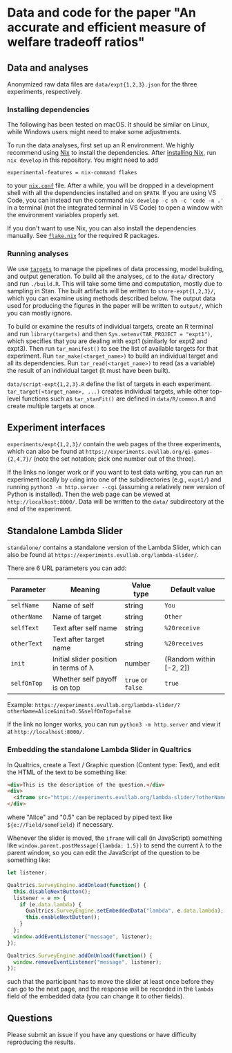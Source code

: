 # Data and code for the paper "An accurate and efficient measure of welfare tradeoff ratios"

## Data and analyses

Anonymized raw data files are `data/expt{1,2,3}.json` for the three experiments, respectively.

### Installing dependencies

The following has been tested on macOS. It should be similar on Linux, while Windows users might need to make some adjustments.

To run the data analyses, first set up an R environment. We highly recommend using [Nix](https://nixos.org/) to install the dependencies. After [installing Nix](https://nixos.org/download), run `nix develop` in this repository. You might need to add
```
experimental-features = nix-command flakes
```
to your [`nix.conf`](https://nixos.org/manual/nix/stable/command-ref/conf-file) file. After a while, you will be dropped in a development shell with all the dependencies installed and on `$PATH`. If you are using VS Code, you can instead run the command `nix develop -c sh -c 'code -n .'` in a terminal (not the integrated terminal in VS Code) to open a window with the environment variables properly set.

If you don't want to use Nix, you can also install the dependencies manually. See [`flake.nix`](flake.nix) for the required R packages.

### Running analyses

We use [`targets`](https://docs.ropensci.org/targets/) to manage the pipelines of data processing, model building, and output generation. To build all the analyses, `cd` to the `data/` directory and run `./build.R`. This will take some time and computation, mostly due to sampling in Stan. The built artifacts will be written to `store-expt{1,2,3}/`, which you can examine using methods described below. The output data used for producing the figures in the paper will be written to `output/`, which you can mostly ignore.

To build or examine the results of individual targets, create an R terminal and run `library(targets)` and then `Sys.setenv(TAR_PROJECT = "expt1")`, which specifies that you are dealing with expt1 (similarly for expt2 and expt3). Then run `tar_manifest()` to see the list of available targets for that experiment. Run `tar_make(<target_name>)` to build an individual target and all its dependencies. Run `tar_read(<target_name>)` to read (as a variable) the result of an individual target (it must have been built).

`data/script-expt{1,2,3}.R` define the list of targets in each experiment. `tar_target(<target_name>, ...)` creates individual targets, while other top-level functions such as `tar_stanFit()` are defined in `data/R/common.R` and create multiple targets at once.

## Experiment interfaces

`experiments/expt{1,2,3}/` contain the web pages of the three experiments, which can also be found at `https://experiments.evullab.org/qi-games-{2,4,7}/` (note the set notation; pick one number out of the three).

If the links no longer work or if you want to test data writing, you can run an experiment locally by `cd`ing into one of the subdirectories (e.g., `expt1/`) and running `python3 -m http.server --cgi` (assuming a relatively new version of Python is installed). Then the web page can be viewed at `http://localhost:8000/`. Data will be written to the `data/` subdirectory at the end of the experiment.

## Standalone Lambda Slider

`standalone/` contains a standalone version of the Lambda Slider, which can also be found at `https://experiments.evullab.org/lambda-slider/`.

There are 6 URL parameters you can add:

| Parameter | Meaning | Value type | Default value |
| - | - | - | - |
| `selfName` | Name of self | string | `You` |
| `otherName` | Name of target | string | `Other` |
| `selfText` | Text after self name | string | `%20receive` |
| `otherText` | Text after target name | string | `%20receives` |
| `init` | Initial slider position in terms of λ | number | (Random within [-2, 2]) |
| `selfOnTop` | Whether self payoff is on top | `true` or `false` | `true` |

Example: `https://experiments.evullab.org/lambda-slider/?otherName=Alice&init=0.5&selfOnTop=false`

If the link no longer works, you can run `python3 -m http.server` and view it at `http://localhost:8000/`.

### Embedding the standalone Lambda Slider in Qualtrics

In Qualtrics, create a Text / Graphic question (Content type: Text), and edit the HTML of the text to be something like:
```html
<div>This is the description of the question.</div>
<div>
  <iframe src="https://experiments.evullab.org/lambda-slider/?otherName=Alice&init=0.5" width="100%" height="260"></iframe>
</div>
```
where "Alice" and "0.5" can be replaced by piped text like `${e://Field/someField}` if necessary.

Whenever the slider is moved, the `iframe` will call (in JavaScript) something like `window.parent.postMessage({lambda: 1.5})` to send the current λ to the parent window, so you can edit the JavaScript of the question to be something like:
```javascript
let listener;

Qualtrics.SurveyEngine.addOnload(function() {
  this.disableNextButton();
  listener = e => {
    if (e.data.lambda) {
      Qualtrics.SurveyEngine.setEmbeddedData("lambda", e.data.lambda);
      this.enableNextButton();
    }
  };
  window.addEventListener("message", listener);
});

Qualtrics.SurveyEngine.addOnUnload(function() {
  window.removeEventListener("message", listener);
});
```
such that the participant has to move the slider at least once before they can go to the next page, and the response will be recorded in the `lambda` field of the embedded data (you can change it to other fields).

## Questions

Please submit an issue if you have any questions or have difficulty reproducing the results.

